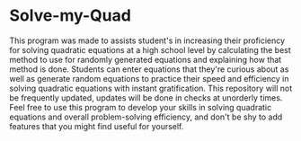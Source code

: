 # Solve-my-Quad

This program was made to assists student's in increasing their proficiency for solving quadratic equations at a high school level by calculating the best method to use for randomly generated equations and explaining how that method is done. Students can enter equations that they're curious about as well as generate random equations to practice their speed and efficiency in solving quadratic equations with instant gratification. This repository will not be frequently updated, updates will be done in checks at unorderly times. Feel free to use this program to develop your skills in solving quadratic equations and overall problem-solving efficiency, and don't be shy to add features that you might find useful for yourself.

